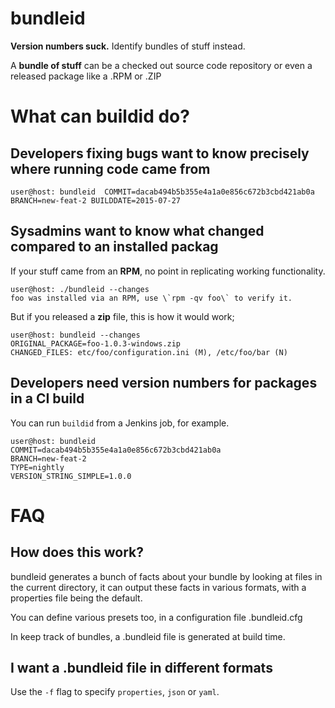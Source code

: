 # bundleid
**Version numbers suck.** Identify bundles of stuff instead. 

A **bundle of stuff** can be a checked out source code repository or even a 
released package like a .RPM or .ZIP

# What can buildid do?

## Developers fixing bugs want to know precisely where running code came from

`
user@host: bundleid 
COMMIT=dacab494b5b355e4a1a0e856c672b3cbd421ab0a
BRANCH=new-feat-2
BUILDDATE=2015-07-27
`

## Sysadmins want to know what changed compared to an installed packag

If your stuff came from an **RPM**, no point in replicating working functionality.
```
user@host: ./bundleid --changes
foo was installed via an RPM, use \`rpm -qv foo\` to verify it.
```

But if you released a **zip** file, this is how it would work;

```
user@host: bundleid --changes
ORIGINAL_PACKAGE=foo-1.0.3-windows.zip
CHANGED_FILES: etc/foo/configuration.ini (M), /etc/foo/bar (N)
```

## Developers need version numbers for packages in a CI build

You can run `buildid` from a Jenkins job, for example.

```
user@host: bundleid
COMMIT=dacab494b5b355e4a1a0e856c672b3cbd421ab0a
BRANCH=new-feat-2
TYPE=nightly
VERSION_STRING_SIMPLE=1.0.0
```

# FAQ 

## How does this work?

bundleid generates a bunch of facts about your bundle by looking at files in the
current directory, it can output these facts in various formats, with a 
properties file being the default. 

You can define various presets too, in a configuration file .bundleid.cfg

In keep track of bundles, a .bundleid file is generated at build time. 

## I want a .bundleid file in different formats

Use the `-f` flag to specify `properties`, `json` or `yaml`. 
